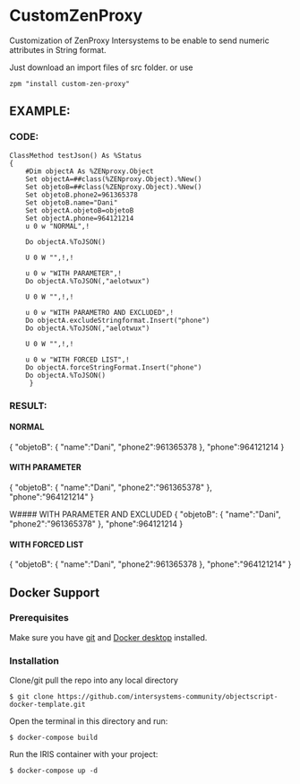 # CustomZenProxy
Customization of ZenProxy Intersystems to be enable to send numeric attributes in String format.

Just download an import files of src folder.
or use
```
zpm "install custom-zen-proxy"
```
## EXAMPLE:
### CODE:
```
ClassMethod testJson() As %Status
{
	#Dim objectA As %ZENproxy.Object
	Set objectA=##class(%ZENproxy.Object).%New()
	Set objetoB=##class(%ZENproxy.Object).%New()
	Set objetoB.phone2=961365378
	Set objetoB.name="Dani"
	Set objectA.objetoB=objetoB
	Set objectA.phone=964121214
	u 0 w "NORMAL",!
	
	Do objectA.%ToJSON()
	
	U 0 W "",!,!
	
	u 0 w "WITH PARAMETER",!
	Do objectA.%ToJSON(,"aelotwux")
	
	U 0 W "",!,!
	
	u 0 w "WITH PARAMETRO AND EXCLUDED",!
	Do objectA.excludeStringformat.Insert("phone")
	Do objectA.%ToJSON(,"aelotwux")
	
	U 0 W "",!,!
	
	u 0 w "WITH FORCED LIST",!
	Do objectA.forceStringFormat.Insert("phone")
	Do objectA.%ToJSON()
     }
```
### RESULT:

#### NORMAL
{
        "objetoB": {
                "name":"Dani",
                "phone2":961365378
        },
        "phone":964121214
}
 
#### WITH PARAMETER
{
        "objetoB": {
                "name":"Dani",
                "phone2":"961365378"
        },
        "phone":"964121214"
}
 
W#### WITH PARAMETER AND EXCLUDED
{
        "objetoB": {
                "name":"Dani",
                "phone2":"961365378"
        },
        "phone":964121214
   }
 
#### WITH FORCED LIST
{
        "objetoB": {
                "name":"Dani",
                "phone2":961365378
        },
        "phone":"964121214"
}

## Docker Support
### Prerequisites
Make sure you have [git](https://git-scm.com/book/en/v2/Getting-Started-Installing-Git) and [Docker desktop](https://www.docker.com/products/docker-desktop) installed.
### Installation
Clone/git pull the repo into any local directory
```
$ git clone https://github.com/intersystems-community/objectscript-docker-template.git
```
Open the terminal in this directory and run:
```
$ docker-compose build
```
Run the IRIS container with your project:
```
$ docker-compose up -d
```
​
